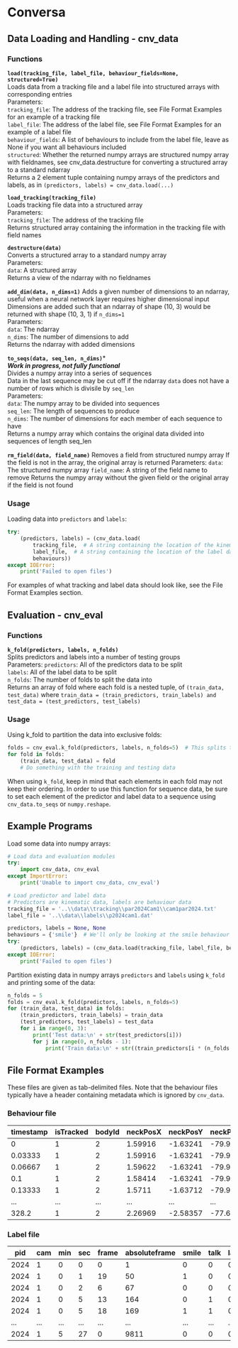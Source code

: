 # Conversa

## Data Loading and Handling - cnv_data

### Functions

**```load(tracking_file, label_file, behaviour_fields=None, structured=True)```**  
    Loads data from a tracking file and a label file into structured arrays with corresponding entries  
    Parameters:  
        ```tracking_file```: The address of the tracking file, see File Format Examples for an example of a tracking file  
        ```label_file```: The address of the label file, see File Format Examples  for an example of a label file  
        ```behaviour_fields```: A list of behaviours to include from the label file, leave as None if you want all behaviours included  
        ```structured```: Whether the returned numpy arrays are structured numpy array with fieldnames, see cnv_data.destructure for converting a structured array to a standard ndarray  
    Returns a 2 element tuple containing numpy arrays of the predictors and labels, as in ```(predictors, labels) = cnv_data.load(...)```  

**```load_tracking(tracking_file)```**  
    Loads tracking file data into a structured array  
    Parameters:  
        ```tracking_file```: The address of the tracking file  
    Returns structured array containing the information in the tracking file with field names  
    
**```destructure(data)```**  
    Converts a structured array to a standard numpy array  
    Parameters:  
        ```data```: A structured array  
    Returns a view of the ndarray with no fieldnames  
    
**```add_dim(data, n_dims=1)```**
    Adds a given number of dimensions to an ndarray, useful when a neural network layer requires higher dimensional input  
    Dimensions are added such that an ndarray of shape (10, 3) would be returned with shape (10, 3, 1) if ```n_dims=1```  
    Parameters:  
        ```data```: The ndarray  
        ```n_dims```: The number of dimensions to add  
    Returns the ndarray with added dimensions  
    
**```to_seqs(data, seq_len, n_dims)```***  
    ***Work in progress, not fully functional***  
    Divides a numpy array into a series of sequences  
    Data in the last sequence may be cut off if the ndarray ```data``` does not have a number of rows which is divisile by ```seq_len```  
    Parameters:  
        ```data```: The numpy array to be divided into sequences  
        ```seq_len```: The length of sequences to produce  
        ```n_dims```: The number of dimensions for each member of each sequence to have  
    Returns a numpy array which contains the original data divided into sequences of length seq_len  
    
**```rm_field(data, field_name)```**
    Removes a field from structured numpy array
    If the field is not in the array, the original array is returned
    Parameters:
        ```data```: The structured numpy array 
        ```field_name```: A string of the field name to remove
    Returns the numpy array without the given field or the original array if the field is not found

### Usage

Loading data into ```predictors``` and ```labels```:  
``` python
try:
    (predictors, labels) = (cnv_data.load(
        tracking_file,  # A string containing the location of the kinematic tracking data
        label_file,  # A string containing the location of the label data
        behaviours))
except IOError:
    print('Failed to open files')
```

For examples of what tracking and label data should look like, see the File Format Examples section.

## Evaluation - cnv_eval

### Functions

**```k_fold(predictors, labels, n_folds)```**  
    Splits predictors and labels into a number of testing groups  
    Parameters:
        ```predictors```: All of the predictors data to be split  
        ```labels```: All of the label data to be split  
        ```n_folds```: The number of folds to split the data into  
    Returns an array of fold where each fold is a nested tuple, of ```(train_data, test_data)``` where ```train_data = (train_predictors, train_labels) and test_data = (test_predictors, test_labels)```  

### Usage

Using k_fold to partition the data into exclusive folds:
``` python
folds = cnv_eval.k_fold(predictors, labels, n_folds=5)  # This splits the data into 5 folds
for fold in folds:
    (train_data, test_data) = fold
    # Do something with the training and testing data
```
When using ```k_fold```, keep in mind that each elements in each fold may not keep their ordering. In order to use this function for sequence data, be sure to set each element of the predictor and label data to a sequence using ```cnv_data.to_seqs``` or ```numpy.reshape```.

## Example Programs

Load some data into numpy arrays:
``` python
# Load data and evaluation modules
try:
    import cnv_data, cnv_eval
except ImportError:
    print('Unable to import cnv_data, cnv_eval')

# Load predictor and label data
# Predictors are kinematic data, labels are behaviour data
tracking_file = '..\\data\\tracking\\par2024Cam1\\cam1par2024.txt'
label_file = '..\\data\\labels\\p2024cam1.dat'

predictors, labels = None, None
behaviours = {'smile'}  # We'll only be looking at the smile behaviour
try:
    (predictors, labels) = (cnv_data.load(tracking_file, label_file, behaviours))
except IOError:
    print('Failed to open files')
```

Partition existing data in numpy arrays ```predictors``` and ```labels``` using ```k_fold``` and printing some of the data:
``` python
n_folds = 5
folds = cnv_eval.k_fold(predictors, labels, n_folds=5)
for (train_data, test_data) in folds:
    (train_predictors, train_labels) = train_data
    (test_predictors, test_labels) = test_data
    for i in range(0, 3):
        print('Test data:\n' + str(test_predictors[i]))
        for j in range(0, n_folds - 1):
            print('Train data:\n' + str((train_predictors[i * (n_folds - 1) + j])))
```

## File Format Examples

These files are given as tab-delimited files.  Note that the behaviour files typically have a header containing metadata which is ignored by ```cnv_data```.

### Behaviour file

| timestamp | isTracked | bodyId | neckPosX | neckPosY | neckPosZ | ... | Jaw_Open |
|-----------|-----------|--------|----------|----------|----------|-----|----------|
| 0         | 1         | 2      | 1.59916  | -1.63241 | -79.9777 | ... | 0        |
| 0.03333   | 1         | 2      | 1.59916  | -1.63241 | -79.9777 | ... | 0        |
| 0.06667   | 1         | 2      | 1.59622  | -1.63241 | -79.9777 | ... | 0        |
| 0.1       | 1         | 2      | 1.58414  | -1.63241 | -79.9777 | ... | 0        |
| 0.13333   | 1         | 2      | 1.5711   | -1.63712 | -79.9777 | ... | 0        |
| ...       | ...       | ...    | ...      | ...      | ...      | ... | ...      |
| 328.2     | 1         | 2      | 2.26969  | -2.58357 | -77.6746 | ... | 1.77907  |

### Label file

| pid  | cam | min | sec | frame | absoluteframe | smile | talk | laugh |
|------|-----|-----|-----|-------|---------------|-------|------|-------|
| 2024 | 1   | 0   | 0   | 0     | 1             | 0     | 0    | 0     |
| 2024 | 1   | 0   | 1   | 19    | 50            | 1     | 0    | 0     |
| 2024 | 1   | 0   | 2   | 6     | 67            | 0     | 0    | 0     |
| 2024 | 1   | 0   | 5   | 13    | 164           | 0     | 1    | 0     |
| 2024 | 1   | 0   | 5   | 18    | 169           | 1     | 1    | 0     |
| ...  | ... | ... | ... | ...   | ...           | ...   | ...  | ...   |
| 2024 | 1   | 5   | 27  | 0     | 9811          | 0     | 0    | 0     |
